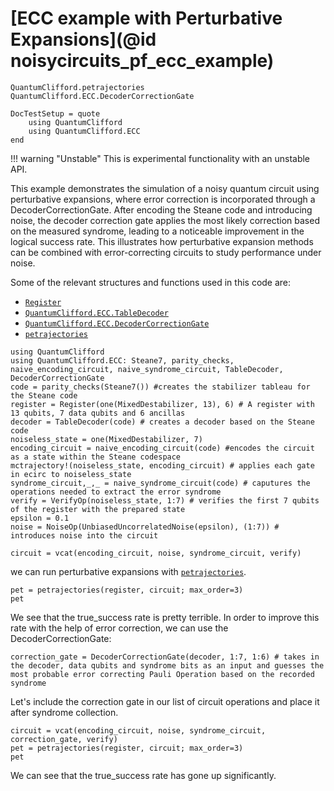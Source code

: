 # [ECC example with Perturbative Expansions](@id noisycircuits_pf_ecc_example)
```@docs
QuantumClifford.petrajectories
QuantumClifford.ECC.DecoderCorrectionGate
```
```@meta
DocTestSetup = quote
    using QuantumClifford
    using QuantumClifford.ECC
end
``` 

!!! warning "Unstable"
    This is experimental functionality with an unstable API.

This example demonstrates the simulation of a noisy quantum circuit using perturbative expansions, where error correction is incorporated through a DecoderCorrectionGate. After encoding the Steane code and introducing noise, the decoder correction gate applies the most likely correction based on the measured syndrome, leading to a noticeable improvement in the logical success rate. This illustrates how perturbative expansion methods can be combined with error-correcting circuits to study performance under noise.

Some of the relevant structures and functions used in this code are:
 - [`Register`](@ref)
 - [`QuantumClifford.ECC.TableDecoder`](@ref)
 - [`QuantumClifford.ECC.DecoderCorrectionGate`](@ref)
 - [`petrajectories`](@ref)

```@example 1
using QuantumClifford
using QuantumClifford.ECC: Steane7, parity_checks, naive_encoding_circuit, naive_syndrome_circuit, TableDecoder, DecoderCorrectionGate
code = parity_checks(Steane7()) #creates the stabilizer tableau for the Steane code
register = Register(one(MixedDestabilizer, 13), 6) # A register with 13 qubits, 7 data qubits and 6 ancillas
decoder = TableDecoder(code) # creates a decoder based on the Steane code
noiseless_state = one(MixedDestabilizer, 7)
encoding_circuit = naive_encoding_circuit(code) #encodes the circuit as a state within the Steane codespace
mctrajectory!(noiseless_state, encoding_circuit) # applies each gate in ecirc to noiseless_state
syndrome_circuit,_,_ = naive_syndrome_circuit(code) # caputures the operations needed to extract the error syndrome
verify = VerifyOp(noiseless_state, 1:7) # verifies the first 7 qubits of the register with the prepared state
epsilon = 0.1
noise = NoiseOp(UnbiasedUncorrelatedNoise(epsilon), (1:7)) # introduces noise into the circuit

circuit = vcat(encoding_circuit, noise, syndrome_circuit, verify) 
```
we can run perturbative expansions with [`petrajectories`](@ref).
```@example 1
pet = petrajectories(register, circuit; max_order=3)
pet
```
We see that the true_success rate is pretty terrible.
In order to improve this rate with the help of error correction, we can use the DecoderCorrectionGate:

```@example 1
correction_gate = DecoderCorrectionGate(decoder, 1:7, 1:6) # takes in the decoder, data qubits and syndrome bits as an input and guesses the most probable error correcting Pauli Operation based on the recorded syndrome
```
Let's include the correction gate in our list of circuit operations and place it after syndrome collection.
```@example 1
circuit = vcat(encoding_circuit, noise, syndrome_circuit, correction_gate, verify) 
pet = petrajectories(register, circuit; max_order=3)
pet
```
We can see that the true_success rate has gone up significantly.
